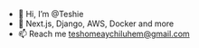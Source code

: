 - 👋 Hi, I’m @Teshie
- 🌱 Next.js, Django, AWS, Docker and more
- 📫 Reach me teshomeaychiluhem@gmail.com

<!---
Teshie/Teshie is a ✨ special ✨ repository because its `README.md` (this file) appears on your GitHub profile.
You can click the Preview link to take a look at your changes.
--->

